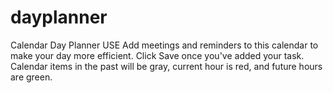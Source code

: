 # dayplanner
Calendar Day Planner
USE
Add meetings and reminders to this calendar to make your day more efficient. 
Click Save once you've added your task. 
Calendar items in the past will be gray, current hour is red, and future hours are green. 

